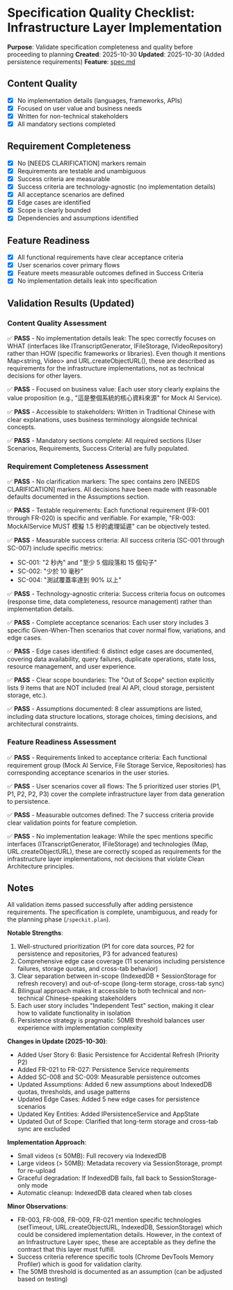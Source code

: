 # Specification Quality Checklist: Infrastructure Layer Implementation

**Purpose**: Validate specification completeness and quality before proceeding to planning
**Created**: 2025-10-30
**Updated**: 2025-10-30 (Added persistence requirements)
**Feature**: [spec.md](../spec.md)

## Content Quality

- [x] No implementation details (languages, frameworks, APIs)
- [x] Focused on user value and business needs
- [x] Written for non-technical stakeholders
- [x] All mandatory sections completed

## Requirement Completeness

- [x] No [NEEDS CLARIFICATION] markers remain
- [x] Requirements are testable and unambiguous
- [x] Success criteria are measurable
- [x] Success criteria are technology-agnostic (no implementation details)
- [x] All acceptance scenarios are defined
- [x] Edge cases are identified
- [x] Scope is clearly bounded
- [x] Dependencies and assumptions identified

## Feature Readiness

- [x] All functional requirements have clear acceptance criteria
- [x] User scenarios cover primary flows
- [x] Feature meets measurable outcomes defined in Success Criteria
- [x] No implementation details leak into specification

## Validation Results (Updated)

### Content Quality Assessment

✅ **PASS** - No implementation details leak: The spec correctly focuses on WHAT (interfaces like ITranscriptGenerator, IFileStorage, IVideoRepository) rather than HOW (specific frameworks or libraries). Even though it mentions Map<string, Video> and URL.createObjectURL(), these are described as requirements for the infrastructure implementations, not as technical decisions for other layers.

✅ **PASS** - Focused on business value: Each user story clearly explains the value proposition (e.g., "這是整個系統的核心資料來源" for Mock AI Service).

✅ **PASS** - Accessible to stakeholders: Written in Traditional Chinese with clear explanations, uses business terminology alongside technical concepts.

✅ **PASS** - Mandatory sections complete: All required sections (User Scenarios, Requirements, Success Criteria) are fully populated.

### Requirement Completeness Assessment

✅ **PASS** - No clarification markers: The spec contains zero [NEEDS CLARIFICATION] markers. All decisions have been made with reasonable defaults documented in the Assumptions section.

✅ **PASS** - Testable requirements: Each functional requirement (FR-001 through FR-020) is specific and verifiable. For example, "FR-003: MockAIService MUST 模擬 1.5 秒的處理延遲" can be objectively tested.

✅ **PASS** - Measurable success criteria: All success criteria (SC-001 through SC-007) include specific metrics:
  - SC-001: "2 秒內" and "至少 5 個段落和 15 個句子"
  - SC-002: "少於 10 毫秒"
  - SC-004: "測試覆蓋率達到 90% 以上"

✅ **PASS** - Technology-agnostic criteria: Success criteria focus on outcomes (response time, data completeness, resource management) rather than implementation details.

✅ **PASS** - Complete acceptance scenarios: Each user story includes 3 specific Given-When-Then scenarios that cover normal flow, variations, and edge cases.

✅ **PASS** - Edge cases identified: 6 distinct edge cases are documented, covering data availability, query failures, duplicate operations, state loss, resource management, and user experience.

✅ **PASS** - Clear scope boundaries: The "Out of Scope" section explicitly lists 9 items that are NOT included (real AI API, cloud storage, persistent storage, etc.).

✅ **PASS** - Assumptions documented: 8 clear assumptions are listed, including data structure locations, storage choices, timing decisions, and architectural constraints.

### Feature Readiness Assessment

✅ **PASS** - Requirements linked to acceptance criteria: Each functional requirement group (Mock AI Service, File Storage Service, Repositories) has corresponding acceptance scenarios in the user stories.

✅ **PASS** - User scenarios cover all flows: The 5 prioritized user stories (P1, P1, P2, P2, P3) cover the complete infrastructure layer from data generation to persistence.

✅ **PASS** - Measurable outcomes defined: The 7 success criteria provide clear validation points for feature completion.

✅ **PASS** - No implementation leakage: While the spec mentions specific interfaces (ITranscriptGenerator, IFileStorage) and technologies (Map, URL.createObjectURL), these are correctly scoped as requirements for the infrastructure layer implementations, not decisions that violate Clean Architecture principles.

## Notes

All validation items passed successfully after adding persistence requirements. The specification is complete, unambiguous, and ready for the planning phase (`/speckit.plan`).

**Notable Strengths**:
1. Well-structured prioritization (P1 for core data sources, P2 for persistence and repositories, P3 for advanced features)
2. Comprehensive edge case coverage (11 scenarios including persistence failures, storage quotas, and cross-tab behavior)
3. Clear separation between in-scope (IndexedDB + SessionStorage for refresh recovery) and out-of-scope (long-term storage, cross-tab sync)
4. Bilingual approach makes it accessible to both technical and non-technical Chinese-speaking stakeholders
5. Each user story includes "Independent Test" section, making it clear how to validate functionality in isolation
6. Persistence strategy is pragmatic: 50MB threshold balances user experience with implementation complexity

**Changes in Update (2025-10-30)**:
- Added User Story 6: Basic Persistence for Accidental Refresh (Priority P2)
- Added FR-021 to FR-027: Persistence Service requirements
- Added SC-008 and SC-009: Measurable persistence outcomes
- Updated Assumptions: Added 6 new assumptions about IndexedDB quotas, thresholds, and usage patterns
- Updated Edge Cases: Added 5 new edge cases for persistence scenarios
- Updated Key Entities: Added IPersistenceService and AppState
- Updated Out of Scope: Clarified that long-term storage and cross-tab sync are excluded

**Implementation Approach**:
- Small videos (≤ 50MB): Full recovery via IndexedDB
- Large videos (> 50MB): Metadata recovery via SessionStorage, prompt for re-upload
- Graceful degradation: If IndexedDB fails, fall back to SessionStorage-only mode
- Automatic cleanup: IndexedDB data cleared when tab closes

**Minor Observations**:
- FR-003, FR-008, FR-009, FR-021 mention specific technologies (setTimeout, URL.createObjectURL, IndexedDB, SessionStorage) which could be considered implementation details. However, in the context of an Infrastructure Layer spec, these are acceptable as they define the contract that this layer must fulfill.
- Success criteria reference specific tools (Chrome DevTools Memory Profiler) which is good for validation clarity.
- The 50MB threshold is documented as an assumption (can be adjusted based on testing)
